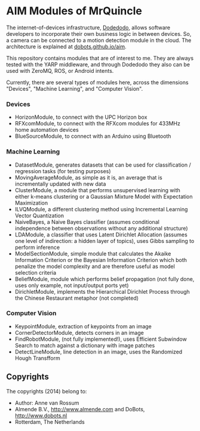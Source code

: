 <!-- Uses markdown syntax for neat display at github -->

# AIM Modules of MrQuincle

The internet-of-devices infrastructure, [Dodedodo](http://www.dodedodo.com/), allows software developers to incorporate their own business logic in between devices. So, a camera can be connected to a motion detection module in the cloud. The architecture is explained at [dobots.github.io/aim](https://dobots.github.io/aim/).

This repository contains modules that are of interest to me. They are always tested with the YARP middleware, and through Dodedodo they also can be used with ZeroMQ, ROS, or Android intents. 

Currently, there are several types of modules here, across the dimensions "Devices", "Machine Learning", and "Computer Vision".

### Devices

* HorizonModule, to connect with the UPC Horizon box
* RFXcomModule, to connect with the RFXcom modules for 433MHz home automation devices
* BlueSourceModule, to connect with an Arduino using Bluetooth

### Machine Learning

* DatasetModule, generates datasets that can be used for classification / regression tasks (for testing purposes)
* MovingAverageModule, as simple as it is, an average that is incrementally updated with new data
* ClusterModule, a module that performs unsupervised learning with either k-means clustering or a Gaussian Mixture Model with Expectation Maximization
* ILVQModule, a different clustering method using Incremental Learning Vector Quantization
* NaiveBayes, a Naive Bayes classifier (assumes conditional independence between observations without any additional structure)
* LDAModule, a classifier that uses Latent Dirichlet Allocation (assumes one level of indirection: a hidden layer of topics), uses Gibbs sampling to perform inference
* ModelSectionModule, simple module that calculates the Akaike Information Criterion or the Bayesian Information Criterion which both penalize the model complexity and are therefore useful as model selection criteria
* BeliefModule, module which performs belief propagation (not fully done, uses only example, not input/output ports yet)
* DirichletModule, implements the Hierarchical Dirichlet Process through the Chinese Restaurant metaphor (not completed)

### Computer Vision

* KeypointModule, extraction of keypoints from an image
* CornerDetectorModule, detects corners in an image
* FindRobotModule, (not fully implemented!), uses Efficient Subwindow Search to match against a dictionary with image patches
* DetectLineModule, line detection in an image, uses the Randomized Hough Transfform

## Copyrights
The copyrights (2014) belong to:

- Author: Anne van Rossum
- Almende B.V., http://www.almende.com and DoBots, http://www.dobots.nl
- Rotterdam, The Netherlands
